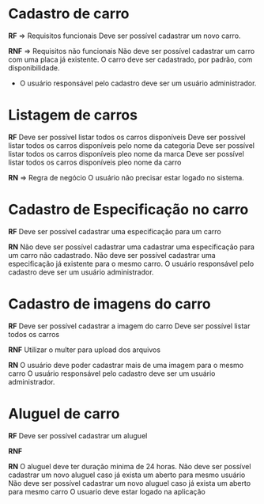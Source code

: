 # Cadastro de carro

**RF** => Requisitos funcionais
Deve ser possível cadastrar um novo carro.

**RNF** => Requisitos não funcionais
Não deve ser possível cadastrar um carro com uma placa já existente.
O carro deve ser cadastrado, por padrão, com disponibilidade.
* O usuário responsável pelo cadastro deve ser um usuário administrador.

# Listagem de carros

**RF**
Deve ser possível listar todos os carros disponíveis
Deve ser possível listar todos os carros disponíveis pelo nome da categoria
Deve ser possível listar todos os carros disponíveis pleo nome da marca
Deve ser possível listar todos os carros disponíveis pleo nome da carro

**RN** => Regra de negócio
O usuário não precisar estar logado no sistema.

# Cadastro de Especificação no carro

**RF**
Deve ser possível cadastrar uma especificação para um carro

**RN**
Não deve ser possível cadastrar uma cadastrar uma especificação para um carro não cadastrado.
Não deve ser possível cadastrar uma especificação já existente para o mesmo carro.
O usuário responsável pelo cadastro deve ser um usuário administrador.

# Cadastro de imagens do carro

**RF**
Deve ser possível cadastrar a imagem do carro
Deve ser possível listar todos os carros

**RNF**
Utilizar o multer para upload dos arquivos

**RN**
O usuário deve poder cadastrar mais de uma imagem para o mesmo carro
O usuário responsável pelo cadastro deve ser um usuário administrador.

# Aluguel de carro

**RF**
Deve ser possível cadastrar um aluguel

**RNF**

**RN**
O aluguel deve ter duração minima de 24 horas.
Não deve ser possível cadastrar um novo aluguel caso já exista um aberto para mesmo usuário
Não deve ser possível cadastrar um novo aluguel caso já exista um aberto para mesmo carro
O usuario  deve estar logado na aplicação







